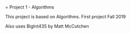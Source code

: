 =
Project 1 - Algorithms

This project is based on Algorithms. First project Fall 2019

Also uses BigInt435 by Matt McCutchen
